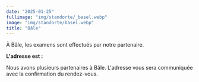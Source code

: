 ```yaml
---
date: "2025-01-25"
fullimage: "img/standorte/_basel.webp"
image: "img/standorte/basel.webp"
title: "Bâle"
---
```


À Bâle, les examens sont effectués par notre partenaire.

**L'adresse est :**

Nous avons plusieurs partenaires à Bâle. L'adresse vous sera communiquée avec la confirmation du rendez-vous.
